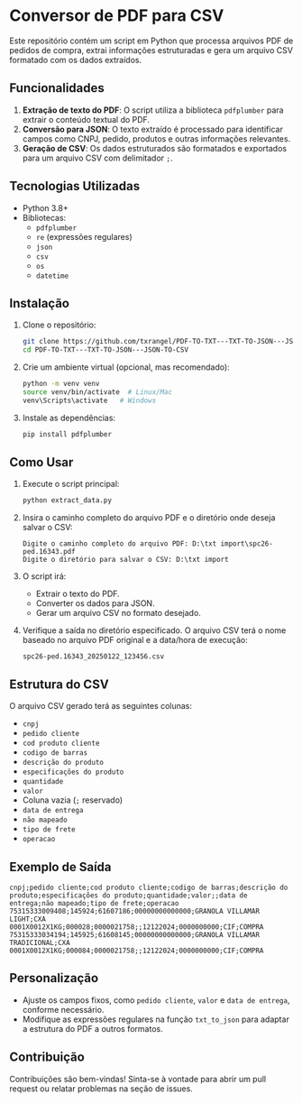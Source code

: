 # Conversor de PDF para CSV

Este repositório contém um script em Python que processa arquivos PDF de pedidos de compra, extrai informações estruturadas e gera um arquivo CSV formatado com os dados extraídos.

## Funcionalidades

1. **Extração de texto do PDF**: O script utiliza a biblioteca `pdfplumber` para extrair o conteúdo textual do PDF.
2. **Conversão para JSON**: O texto extraído é processado para identificar campos como CNPJ, pedido, produtos e outras informações relevantes.
3. **Geração de CSV**: Os dados estruturados são formatados e exportados para um arquivo CSV com delimitador `;`.

## Tecnologias Utilizadas

- Python 3.8+
- Bibliotecas:
  - `pdfplumber`
  - `re` (expressões regulares)
  - `json`
  - `csv`
  - `os`
  - `datetime`

## Instalação

1. Clone o repositório:
   ```bash
   git clone https://github.com/txrangel/PDF-TO-TXT---TXT-TO-JSON---JSON-TO-CSV.git
   cd PDF-TO-TXT---TXT-TO-JSON---JSON-TO-CSV
   ```

2. Crie um ambiente virtual (opcional, mas recomendado):
   ```bash
   python -m venv venv
   source venv/bin/activate  # Linux/Mac
   venv\Scripts\activate   # Windows
   ```

3. Instale as dependências:
   ```bash
   pip install pdfplumber
   ```

## Como Usar

1. Execute o script principal:
   ```bash
   python extract_data.py
   ```

2. Insira o caminho completo do arquivo PDF e o diretório onde deseja salvar o CSV:
   ```plaintext
   Digite o caminho completo do arquivo PDF: D:\txt import\spc26-ped.16343.pdf
   Digite o diretório para salvar o CSV: D:\txt import
   ```

3. O script irá:
   - Extrair o texto do PDF.
   - Converter os dados para JSON.
   - Gerar um arquivo CSV no formato desejado.

4. Verifique a saída no diretório especificado. O arquivo CSV terá o nome baseado no arquivo PDF original e a data/hora de execução:
   ```plaintext
   spc26-ped.16343_20250122_123456.csv
   ```

## Estrutura do CSV

O arquivo CSV gerado terá as seguintes colunas:

- `cnpj`
- `pedido cliente`
- `cod produto cliente`
- `codigo de barras`
- `descrição do produto`
- `especificações do produto`
- `quantidade`
- `valor`
- Coluna vazia (`;` reservado)
- `data de entrega`
- `não mapeado`
- `tipo de frete`
- `operacao`

## Exemplo de Saída

```csv
cnpj;pedido cliente;cod produto cliente;codigo de barras;descrição do produto;especificações do produto;quantidade;valor;;data de entrega;não mapeado;tipo de frete;operacao
75315333009408;145924;61607186;00000000000000;GRANOLA VILLAMAR LIGHT;CXA 0001X0012X1KG;000028;0000021758;;12122024;0000000000;CIF;COMPRA
75315333034194;145925;61608145;00000000000000;GRANOLA VILLAMAR TRADICIONAL;CXA 0001X0012X1KG;000084;0000021758;;12122024;0000000000;CIF;COMPRA
```

## Personalização

- Ajuste os campos fixos, como `pedido cliente`, `valor` e `data de entrega`, conforme necessário.
- Modifique as expressões regulares na função `txt_to_json` para adaptar a estrutura do PDF a outros formatos.

## Contribuição

Contribuições são bem-vindas! Sinta-se à vontade para abrir um pull request ou relatar problemas na seção de issues.
